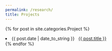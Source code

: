 ```yaml
---
permalink: /research/
title: Projects
---
```

{% for post in site.categories.Project %}
 <li><span>{{ post.date | date_to_string }}</span> &nbsp; <a href="{{ post.url }}">{{ post.title }}</a></li>
{% endfor %}